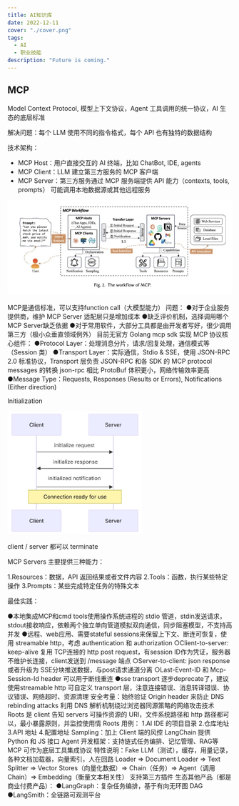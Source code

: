 ```yaml
---
title: AI知识库
date: 2022-12-11
cover: "./cover.png"
tags: 
  - AI
  - 职业技能
description: "Future is coming."
---
```


## MCP

Model Context Protocol, 模型上下文协议，Agent 工具调用的统一协议，AI 生态的底层标准

解决问题：每个 LLM 使用不同的指令格式，每个 API 也有独特的数据结构

技术架构：

* MCP Host：用户直接交互的 AI 终端，比如 ChatBot, IDE, agents
* MCP Client：LLM 建立第三方服务的 MCP 客户端
* MCP Server：第三方服务通过 MCP 服务端提供 API 能力（contexts, tools, prompts）
    可能调用本地数据源或其他远程服务

<img src="./architecture.jpeg" alt="描述" loading="lazy"/>

MCP是通信标准，可以支持function call（大模型能力）
问题：
●对于企业服务提供商，维护 MCP Server 适配层只是增加成本
●缺乏评价机制，选择调用哪个MCP Server缺乏依据
●对于常用软件，大部分工具都是由开发者写好，很少调用第三方（极小众垂直领域例外）
目前无官方 Golang mcp sdk 实现
MCP 协议核心组件：
●Protocol Layer：处理消息分片，请求/回复处理，通信模式等（Session 类）
●Transport Layer：实际通信，Stdio & SSE，使用 JSON-RPC 2.0 标准协议，Transport 层负责 JSON-RPC 和各 SDK 的 MCP protocol messages 的转换
json-rpc 相比 ProtoBuf 体积更小，网络传输效率更高
●Message Type：Requests, Responses (Results or Errors), Notifications (Either direction)

Initialization

<img src="./initialization.jpeg" alt="描述" style="width:60%;" loading="lazy"/>

client / server 都可以 terminate

MCP Servers 主要提供三种能力：

1.Resources：数据，API 返回结果或者文件内容
2.Tools：函数，执行某些特定操作
3.Prompts：某些完成特定任务的特殊文本

最佳实践：

●本地集成MCP和cmd tools使用操作系统进程的 stdio 管道，stdin发送请求，stdout接收响应，依赖两个独立单向管道模拟双向通信，同步阻塞模型，不支持高并发
●远程、web应用、需要stateful sessions来保留上下文、断连可恢复，使用 streamable http，考虑 authentication 和 authorization
○Client-to-server: keep-alive 复用 TCP连接的 http post request，有session ID作为凭证，服务器不维护长连接，client发送到 /message 端点
○Server-to-client: json response 或者升级为 SSE分块推送数据，与post请求通道分离
○Last-Event-ID 和 Mcp-Session-Id header 可以用于断线重连
●sse transport 逐步deprecate了，建议使用streamable http
可自定义 transport 层，注意连接错误、消息转译错误、协议错误、网络超时、资源清理
安全考量：始终验证 Origin header 来防止 DNS rebinding attacks
利用 DNS 解析机制绕过浏览器同源策略的网络攻击技术
Roots 是 client 告知 servers 可操作资源的 URI，文件系统路径和 http 路径都可以，最小暴露原则，并监控使用情
Roots 用例：
1.AI IDE 的项目目录
2.仓库地址
3.API 地址
4.配置地址
Sampling：加上 Client 端的风控
LangChain
提供 Python 和 JS 接口
Agent 开发框架：支持链式任务编排、记忆管理、RAG等
MCP 可作为底层工具集成协议
特性说明：Fake LLM（测试），缓存，用量记录，各种文档加载器，向量索引，人在回路
Loader => Document Loader => Text Splitter => Vector Stores（向量化数据）=> Chain（任务）=> Agent（调用 Chain）=> Embedding（衡量文本相关性）
支持第三方插件
生态其他产品（都是商业付费产品）：
●LangGraph：复杂任务编排，基于有向无环图 DAG
●LangSmith：全链路可观测平台

